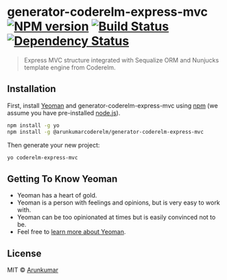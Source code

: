 # generator-coderelm-express-mvc [![NPM version][npm-image]][npm-url] [![Build Status][travis-image]][travis-url] [![Dependency Status][daviddm-image]][daviddm-url]
> Express MVC structure integrated with Sequalize ORM and Nunjucks template engine from Coderelm.

## Installation

First, install [Yeoman](http://yeoman.io) and generator-coderelm-express-mvc using [npm](https://www.npmjs.com/) (we assume you have pre-installed [node.js](https://nodejs.org/)).

```bash
npm install -g yo
npm install -g @arunkumarcoderelm/generator-coderelm-express-mvc
```

Then generate your new project:

```bash
yo coderelm-express-mvc
```

## Getting To Know Yeoman

 * Yeoman has a heart of gold.
 * Yeoman is a person with feelings and opinions, but is very easy to work with.
 * Yeoman can be too opinionated at times but is easily convinced not to be.
 * Feel free to [learn more about Yeoman](http://yeoman.io/).

## License

MIT © [Arunkumar](https://github.com/Arunkumarcs/generator-coderelm-express-mvc)


[npm-image]: https://badge.fury.io/js/generator-coderelm-express-mvc.svg
[npm-url]: https://npmjs.org/package/generator-coderelm-express-mvc
[travis-image]: https://travis-ci.org/arunkumarcs/generator-coderelm-express-mvc.svg?branch=master
[travis-url]: https://travis-ci.org/arunkumarcs/generator-coderelm-express-mvc
[daviddm-image]: https://david-dm.org/arunkumarcs/generator-coderelm-express-mvc.svg?theme=shields.io
[daviddm-url]: https://david-dm.org/arunkumarcs/generator-coderelm-express-mvc
